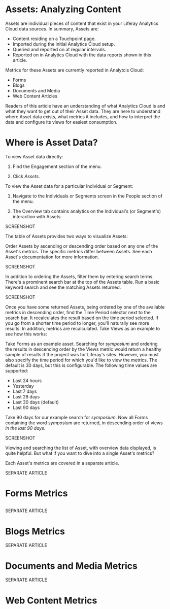 # Assets: Analyzing Content

Assets are individual pieces of content that exist in your Liferay Analytics
Cloud data sources. In summary, Assets are:

- Content residing on a Touchpoint page.
- Imported during the initial Analytics Cloud setup.
- Queried and reported on at regular intervals.
- Reported on in Analytics Cloud with the data reports shown in this article.

Metrics for these Assets are currently reported in Analytcis Cloud:

- Forms
- Blogs
- Documents and Media
- Web Content Articles

<!-- Should we link to portal documentation on these assets?-->

Readers of this article have an understanding of what Analytics Cloud is and
what they want to get out of their Asset data. They are here to understand where
Asset data exists, what metrics it includes, and how to interpret the data and
configure its views for easiest consumption.

# Where is Asset Data?

To view Asset data directly:

1.  Find the Engagement section of the menu.

2. Click *Assets*.

To view the Asset data for a particular Individual or Segment:

1.  Navigate to the Individuals or Segments screen in the People section of the
    menu.

2. The Overview tab contains analytics on the Individual's (or Segment's)
   interaction with Assets. <!-- CHECK THIS -->

SCREENSHOT

The table of Assets provides two ways to visualize Assets: 

Order Assets by ascending or descending order based on any one of the Asset's
metrics. The specific metrics differ between Assets. See each Asset's
documentation for more information.

SCREENSHOT

In addition to ordering the Assets, filter them by entering search terms.
There's a prominent search bar at the top of the Assets table. Run a basic
keyword search and see the matching Assets returned. 

SCREENSHOT

Once you have some returned Assets, being ordered by one of the available
metrics in descending order, find the Time Period selector next to the search
bar. It recalculates the result based on the time period selected. If you go
from a shorter time period to longer, you'll naturally see more results. In
addition, metrics are recalculated. Take Views as an example to see how this
works:

Take Forms as an example asset. Searching for *symposium* and ordering the
results in descending order by the Views metric would return a healthy sample of
results if the project was for Liferay's sites. However, you must also specify
the time period for which you'd like to view the metrics. The default is 30
days, but this is configurable. The following time values are supported:

- Last 24 hours
- Yesterday
- Last 7 days
- Last 28 days
- Last 30 days (default)
- Last 90 days

Take 90 days for our example search for *symposium*. Now all Forms containing
the word *symposium* are returned, in descending order of views *in the last 90
days*.

SCREENSHOT

Viewing and searching the list of Asset, with overview data displayed, is quite
helpful. But what if you want to dive into a single Asset's metrics?

Each Asset's metrics are covered in a separate article.

SEPARATE ARTICLE
# Forms Metrics

## 



SEPARATE ARTICLE
# Blogs Metrics



SEPARATE ARTICLE
# Documents and Media Metrics


SEPARATE ARTICLE
# Web Content Metrics


